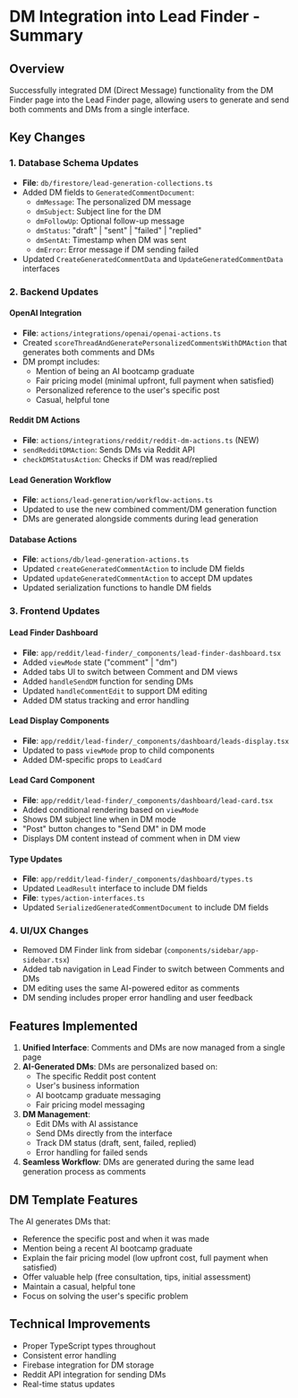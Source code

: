 # DM Integration into Lead Finder - Summary

## Overview
Successfully integrated DM (Direct Message) functionality from the DM Finder page into the Lead Finder page, allowing users to generate and send both comments and DMs from a single interface.

## Key Changes

### 1. Database Schema Updates
- **File**: `db/firestore/lead-generation-collections.ts`
- Added DM fields to `GeneratedCommentDocument`:
  - `dmMessage`: The personalized DM message
  - `dmSubject`: Subject line for the DM
  - `dmFollowUp`: Optional follow-up message
  - `dmStatus`: "draft" | "sent" | "failed" | "replied"
  - `dmSentAt`: Timestamp when DM was sent
  - `dmError`: Error message if DM sending failed
- Updated `CreateGeneratedCommentData` and `UpdateGeneratedCommentData` interfaces

### 2. Backend Updates

#### OpenAI Integration
- **File**: `actions/integrations/openai/openai-actions.ts`
- Created `scoreThreadAndGeneratePersonalizedCommentsWithDMAction` that generates both comments and DMs
- DM prompt includes:
  - Mention of being an AI bootcamp graduate
  - Fair pricing model (minimal upfront, full payment when satisfied)
  - Personalized reference to the user's specific post
  - Casual, helpful tone

#### Reddit DM Actions
- **File**: `actions/integrations/reddit/reddit-dm-actions.ts` (NEW)
- `sendRedditDMAction`: Sends DMs via Reddit API
- `checkDMStatusAction`: Checks if DM was read/replied

#### Lead Generation Workflow
- **File**: `actions/lead-generation/workflow-actions.ts`
- Updated to use the new combined comment/DM generation function
- DMs are generated alongside comments during lead generation

#### Database Actions
- **File**: `actions/db/lead-generation-actions.ts`
- Updated `createGeneratedCommentAction` to include DM fields
- Updated `updateGeneratedCommentAction` to accept DM updates
- Updated serialization functions to handle DM fields

### 3. Frontend Updates

#### Lead Finder Dashboard
- **File**: `app/reddit/lead-finder/_components/lead-finder-dashboard.tsx`
- Added `viewMode` state ("comment" | "dm")
- Added tabs UI to switch between Comment and DM views
- Added `handleSendDM` function for sending DMs
- Updated `handleCommentEdit` to support DM editing
- Added DM status tracking and error handling

#### Lead Display Components
- **File**: `app/reddit/lead-finder/_components/dashboard/leads-display.tsx`
- Updated to pass `viewMode` prop to child components
- Added DM-specific props to `LeadCard`

#### Lead Card Component
- **File**: `app/reddit/lead-finder/_components/dashboard/lead-card.tsx`
- Added conditional rendering based on `viewMode`
- Shows DM subject line when in DM mode
- "Post" button changes to "Send DM" in DM mode
- Displays DM content instead of comment when in DM view

#### Type Updates
- **File**: `app/reddit/lead-finder/_components/dashboard/types.ts`
- Updated `LeadResult` interface to include DM fields
- **File**: `types/action-interfaces.ts`
- Updated `SerializedGeneratedCommentDocument` to include DM fields

### 4. UI/UX Changes
- Removed DM Finder link from sidebar (`components/sidebar/app-sidebar.tsx`)
- Added tab navigation in Lead Finder to switch between Comments and DMs
- DM editing uses the same AI-powered editor as comments
- DM sending includes proper error handling and user feedback

## Features Implemented

1. **Unified Interface**: Comments and DMs are now managed from a single page
2. **AI-Generated DMs**: DMs are personalized based on:
   - The specific Reddit post content
   - User's business information
   - AI bootcamp graduate messaging
   - Fair pricing model messaging
3. **DM Management**:
   - Edit DMs with AI assistance
   - Send DMs directly from the interface
   - Track DM status (draft, sent, failed, replied)
   - Error handling for failed sends
4. **Seamless Workflow**: DMs are generated during the same lead generation process as comments

## DM Template Features
The AI generates DMs that:
- Reference the specific post and when it was made
- Mention being a recent AI bootcamp graduate
- Explain the fair pricing model (low upfront cost, full payment when satisfied)
- Offer valuable help (free consultation, tips, initial assessment)
- Maintain a casual, helpful tone
- Focus on solving the user's specific problem

## Technical Improvements
- Proper TypeScript types throughout
- Consistent error handling
- Firebase integration for DM storage
- Reddit API integration for sending DMs
- Real-time status updates 